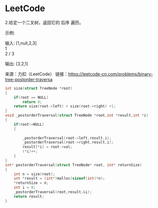 # LeetCode

2.给定一个二叉树，返回它的 后序 遍历。

示例:

输入: [1,null,2,3]  
   1
    \
     2
    /
   3 

输出: [3,2,1]

来源：力扣（LeetCode）
链接：https://leetcode-cn.com/problems/binary-tree-postorder-traversa

```c
int size(struct TreeNode *root)
{
    if(root == NULL)
        return 0;
    return size(root->left) + size(root->right) +1;
}
void _postorderTraversal(struct TreeNode *root,int *result,int *i)
{
    if(root!=NULL)
    {
        
        _postorderTraversal(root->left,result,i);
        _postorderTraversal(root->right,result,i);
        result[*i] = root->val;
        (*i)++;
    }
}
int* postorderTraversal(struct TreeNode* root, int* returnSize)
{
    int n = size(root);
    int *result = (int*)malloc(sizeof(int)*n);
    *returnSize = n;
    int i = 0;
    _postorderTraversal(root,result,&i);
    return result;
}
```


